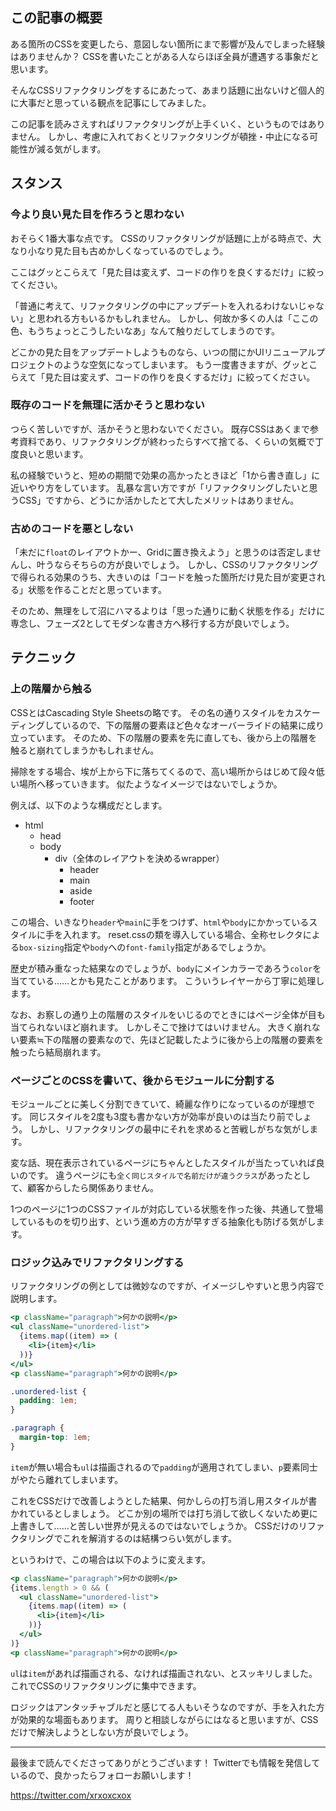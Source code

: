 <!--
title:   CSSのリファクタリングにあたって、意外と大事な考え方
tags:    CSS,リファクタリング,QiitaEngineerFesta_設計
-->
## この記事の概要

ある箇所のCSSを変更したら、意図しない箇所にまで影響が及んでしまった経験はありませんか？
CSSを書いたことがある人ならほぼ全員が遭遇する事象だと思います。

そんなCSSリファクタリングをするにあたって、あまり話題に出ないけど個人的に大事だと思っている観点を記事にしてみました。

この記事を読みさえすればリファクタリングが上手くいく、というものではありません。
しかし、考慮に入れておくとリファクタリングが頓挫・中止になる可能性が減る気がします。

## スタンス

### 今より良い見た目を作ろうと思わない

おそらく1番大事な点です。
CSSのリファクタリングが話題に上がる時点で、大なり小なり見た目も古めかしくなっているのでしょう。

ここはグッとこらえて「見た目は変えず、コードの作りを良くするだけ」に絞ってください。

「普通に考えて、リファクタリングの中にアップデートを入れるわけないじゃない」と思われる方もいるかもしれません。
しかし、何故か多くの人は「ここの色、もうちょっとこうしたいなあ」なんて触りだしてしまうのです。

どこかの見た目をアップデートしようものなら、いつの間にかUIリニューアルプロジェクトのような空気になってしまいます。
もう一度書きますが、グッとこらえて「見た目は変えず、コードの作りを良くするだけ」に絞ってください。

### 既存のコードを無理に活かそうと思わない

つらく苦しいですが、活かそうと思わないでください。
既存CSSはあくまで参考資料であり、リファクタリングが終わったらすべて捨てる、くらいの気概で丁度良いと思います。

私の経験でいうと、短めの期間で効果の高かったときほど「1から書き直し」に近いやり方をしています。
乱暴な言い方ですが「リファクタリングしたいと思うCSS」ですから、どうにか活かしたとて大したメリットはありません。

### 古めのコードを悪としない

「未だに`float`のレイアウトかー、Gridに置き換えよう」と思うのは否定しませんし、叶うならそちらの方が良いでしょう。
しかし、CSSのリファクタリングで得られる効果のうち、大きいのは「コードを触った箇所だけ見た目が変更される」状態を作ることだと思っています。

そのため、無理をして沼にハマるよりは「思った通りに動く状態を作る」だけに専念し、フェーズ2としてモダンな書き方へ移行する方が良いでしょう。

## テクニック

### 上の階層から触る

CSSとはCascading Style Sheetsの略です。
その名の通りスタイルをカスケーディングしているので、下の階層の要素ほど色々なオーバーライドの結果に成り立っています。
そのため、下の階層の要素を先に直しても、後から上の階層を触ると崩れてしまうかもしれません。

掃除をする場合、埃が上から下に落ちてくるので、高い場所からはじめて段々低い場所へ移っていきます。
似たようなイメージではないでしょうか。

例えば、以下のような構成だとします。

- html
  - head
  - body
    - div（全体のレイアウトを決めるwrapper）
      - header
      - main
      - aside
      - footer

この場合、いきなり`header`や`main`に手をつけず、`html`や`body`にかかっているスタイルに手を入れます。
reset.cssの類を導入している場合、全称セレクタによる`box-sizing`指定や`body`への`font-family`指定があるでしょうか。

歴史が積み重なった結果なのでしょうが、`body`にメインカラーであろう`color`を当てている……とかも見たことがあります。
こういうレイヤーから丁寧に処理します。

なお、お察しの通り上の階層のスタイルをいじるのでときにはページ全体が目も当てられないほど崩れます。
しかしそこで挫けてはいけません。
大きく崩れない要素≒下の階層の要素なので、先ほど記載したように後から上の階層の要素を触ったら結局崩れます。

### ページごとのCSSを書いて、後からモジュールに分割する

モジュールごとに美しく分割できていて、綺麗な作りになっているのが理想です。
同じスタイルを2度も3度も書かない方が効率が良いのは当たり前でしょう。
しかし、リファクタリングの最中にそれを求めると苦戦しがちな気がします。

変な話、現在表示されているページにちゃんとしたスタイルが当たっていれば良いのです。
違うページにも`全く同じスタイルで名前だけが違うクラス`があったとして、顧客からしたら関係ありません。

1つのページに1つのCSSファイルが対応している状態を作った後、共通して登場しているものを切り出す、という進め方の方が早すぎる抽象化も防げる気がします。

### ロジック込みでリファクタリングする

リファクタリングの例としては微妙なのですが、イメージしやすいと思う内容で説明します。

```jsx
<p className="paragraph">何かの説明</p>
<ul className="unordered-list">
  {items.map((item) => (
    <li>{item}</li>
  ))}
</ul>
<p className="paragraph">何かの説明</p>
```

```css
.unordered-list {
  padding: 1em;
}

.paragraph {
  margin-top: 1em;
}
```

`item`が無い場合も`ul`は描画されるので`padding`が適用されてしまい、`p`要素同士がやたら離れてしまいます。

これをCSSだけで改善しようとした結果、何かしらの打ち消し用スタイルが書かれているとしましょう。
どこか別の場所では打ち消して欲しくないため更に上書きして……と苦しい世界が見えるのではないでしょうか。
CSSだけのリファクタリングでこれを解消するのは結構つらい気がします。

というわけで、この場合は以下のように変えます。

```jsx
<p className="paragraph">何かの説明</p>
{items.length > 0 && (
  <ul className="unordered-list">
    {items.map((item) => (
      <li>{item}</li>
    ))}
  </ul>
)}
<p className="paragraph">何かの説明</p>
```

`ul`は`item`があれば描画される、なければ描画されない、とスッキリしました。
これでCSSのリファクタリングに集中できます。

ロジックはアンタッチャブルだと感じてる人もいそうなのですが、手を入れた方が効果的な場面もあります。
周りと相談しながらにはなると思いますが、CSSだけで解決しようとしない方が良いでしょう。

---

最後まで読んでくださってありがとうございます！
Twitterでも情報を発信しているので、良かったらフォローお願いします！

https://twitter.com/xrxoxcxox
